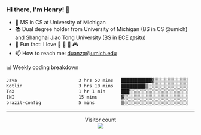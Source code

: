 ### Hi there, I'm Henry! 👋

- 🔭 MS in CS at University of Michigan
- 📚 Dual degree holder from University of Michigan (BS in CS @umich) and Shanghai Jiao Tong University (BS in ECE @situ)
- 🍁 Fun fact: I love 📸 🏓 🍜 🎮
- 📫 How to reach me: [duanzq@umich.edu](mailto:duanzq@umich.edu)

📊 Weekly coding breakdown
<!--START_SECTION:waka-->

```txt
Java                       3 hrs 53 mins   ███████████▓░░░░░░░░░░░░░   46.06 %
Kotlin                     3 hrs 10 mins   █████████▒░░░░░░░░░░░░░░░   37.63 %
TeX                        1 hr 1 min      ███░░░░░░░░░░░░░░░░░░░░░░   12.15 %
INI                        15 mins         ▓░░░░░░░░░░░░░░░░░░░░░░░░   02.98 %
brazil-config              5 mins          ▒░░░░░░░░░░░░░░░░░░░░░░░░   01.00 %
```

<!--END_SECTION:waka-->

***
<p align="center"> 
  Visitor count<br>
  <img src="https://profile-counter.glitch.me/zlzq-duanzq/count.svg" />
</p>

<!-- ![Henry Duan's GitHub stats](https://github-readme-stats.vercel.app/api?username=zlzq-duanzq&show_icons=true)

![trophy](https://github-profile-trophy.vercel.app/?username=zlzq-duanzq&column=7)

[![Top Langs](https://github-readme-stats.vercel.app/api/top-langs/?username=zlzq-duanzq&layout=compact)](https://github.com/zlzq-duanzq/github-readme-stats) -->
